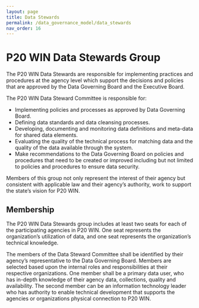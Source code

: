 ```yaml
---
layout: page
title: Data Stewards
permalink: /data_governance_model/data_stewards
nav_order: 16
---
```


# P20 WIN Data Stewards Group

The P20 WIN Data Stewards are responsible for implementing practices and procedures at the agency level which support the decisions and policies that are approved by the Data Governing Board and the Executive Board.

The P20 WIN Data Steward Committee is responsible for:

- Implementing policies and processes as approved by Data Governing Board.
- Defining data standards and data cleansing processes. 
- Developing, documenting and monitoring data definitions and meta-data for shared data elements.
- Evaluating the quality of the technical process for matching data and the quality of the data available through the system.  
- Make recommendations to the Data Governing Board on policies and procedures that need to be created or improved including but not limited to policies and procedures to ensure data security.

Members of this group not only represent the interest of their agency but consistent with applicable law and their agency’s authority, work to support the state’s vision for P20 WIN.

## Membership
The P20 WIN Data Stewards group includes at least two seats for each of the participating agencies in P20 WIN. One seat represents the organization’s utilization of data, and one seat represents the organization’s technical knowledge. 

The members of the Data Steward Committee shall be identified by their agency’s representative to the Data Governing Board. Members are selected based upon the internal roles and responsibilities at their respective organizations. One member shall be a primary data user, who has in-depth knowledge of their agency data, collections, quality and availability. The second member can be an information technology leader who has authority to enable technical development that supports the agencies or organizations physical connection to P20 WIN.

